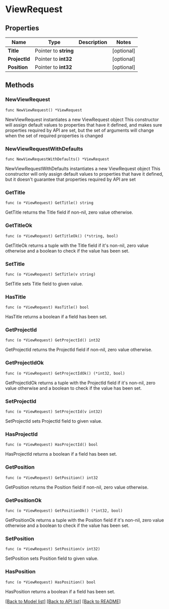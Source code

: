 # ViewRequest

## Properties

Name | Type | Description | Notes
------------ | ------------- | ------------- | -------------
**Title** | Pointer to **string** |  | [optional] 
**ProjectId** | Pointer to **int32** |  | [optional] 
**Position** | Pointer to **int32** |  | [optional] 

## Methods

### NewViewRequest

`func NewViewRequest() *ViewRequest`

NewViewRequest instantiates a new ViewRequest object
This constructor will assign default values to properties that have it defined,
and makes sure properties required by API are set, but the set of arguments
will change when the set of required properties is changed

### NewViewRequestWithDefaults

`func NewViewRequestWithDefaults() *ViewRequest`

NewViewRequestWithDefaults instantiates a new ViewRequest object
This constructor will only assign default values to properties that have it defined,
but it doesn't guarantee that properties required by API are set

### GetTitle

`func (o *ViewRequest) GetTitle() string`

GetTitle returns the Title field if non-nil, zero value otherwise.

### GetTitleOk

`func (o *ViewRequest) GetTitleOk() (*string, bool)`

GetTitleOk returns a tuple with the Title field if it's non-nil, zero value otherwise
and a boolean to check if the value has been set.

### SetTitle

`func (o *ViewRequest) SetTitle(v string)`

SetTitle sets Title field to given value.

### HasTitle

`func (o *ViewRequest) HasTitle() bool`

HasTitle returns a boolean if a field has been set.

### GetProjectId

`func (o *ViewRequest) GetProjectId() int32`

GetProjectId returns the ProjectId field if non-nil, zero value otherwise.

### GetProjectIdOk

`func (o *ViewRequest) GetProjectIdOk() (*int32, bool)`

GetProjectIdOk returns a tuple with the ProjectId field if it's non-nil, zero value otherwise
and a boolean to check if the value has been set.

### SetProjectId

`func (o *ViewRequest) SetProjectId(v int32)`

SetProjectId sets ProjectId field to given value.

### HasProjectId

`func (o *ViewRequest) HasProjectId() bool`

HasProjectId returns a boolean if a field has been set.

### GetPosition

`func (o *ViewRequest) GetPosition() int32`

GetPosition returns the Position field if non-nil, zero value otherwise.

### GetPositionOk

`func (o *ViewRequest) GetPositionOk() (*int32, bool)`

GetPositionOk returns a tuple with the Position field if it's non-nil, zero value otherwise
and a boolean to check if the value has been set.

### SetPosition

`func (o *ViewRequest) SetPosition(v int32)`

SetPosition sets Position field to given value.

### HasPosition

`func (o *ViewRequest) HasPosition() bool`

HasPosition returns a boolean if a field has been set.


[[Back to Model list]](../README.md#documentation-for-models) [[Back to API list]](../README.md#documentation-for-api-endpoints) [[Back to README]](../README.md)


